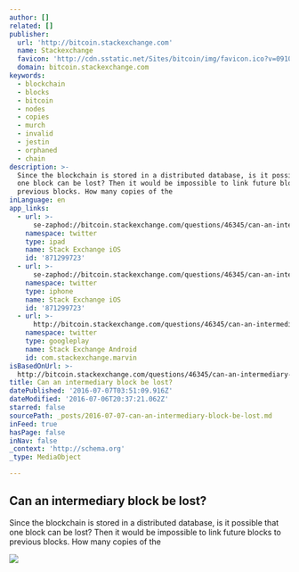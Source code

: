 ```yaml
---
author: []
related: []
publisher:
  url: 'http://bitcoin.stackexchange.com'
  name: Stackexchange
  favicon: 'http://cdn.sstatic.net/Sites/bitcoin/img/favicon.ico?v=0910168c5c65'
  domain: bitcoin.stackexchange.com
keywords:
  - blockchain
  - blocks
  - bitcoin
  - nodes
  - copies
  - murch
  - invalid
  - jestin
  - orphaned
  - chain
description: >-
  Since the blockchain is stored in a distributed database, is it possible that
  one block can be lost? Then it would be impossible to link future blocks to
  previous blocks. How many copies of the
inLanguage: en
app_links:
  - url: >-
      se-zaphod://bitcoin.stackexchange.com/questions/46345/can-an-intermediary-block-be-lost
    namespace: twitter
    type: ipad
    name: Stack Exchange iOS
    id: '871299723'
  - url: >-
      se-zaphod://bitcoin.stackexchange.com/questions/46345/can-an-intermediary-block-be-lost
    namespace: twitter
    type: iphone
    name: Stack Exchange iOS
    id: '871299723'
  - url: >-
      http://bitcoin.stackexchange.com/questions/46345/can-an-intermediary-block-be-lost
    namespace: twitter
    type: googleplay
    name: Stack Exchange Android
    id: com.stackexchange.marvin
isBasedOnUrl: >-
  http://bitcoin.stackexchange.com/questions/46345/can-an-intermediary-block-be-lost
title: Can an intermediary block be lost?
datePublished: '2016-07-07T03:51:09.916Z'
dateModified: '2016-07-06T20:37:21.062Z'
starred: false
sourcePath: _posts/2016-07-07-can-an-intermediary-block-be-lost.md
inFeed: true
hasPage: false
inNav: false
_context: 'http://schema.org'
_type: MediaObject

---
```

<article style=""><h1>Can an intermediary block be lost?</h1><p>Since the blockchain is stored in a distributed database, is it possible that one block can be lost? Then it would be impossible to link future blocks to previous blocks. How many copies of the</p><img src="http://cdn.sstatic.net/Sites/bitcoin/img/apple-touch-icon.png?v=a43e5a337e6b&amp;a" /></article>